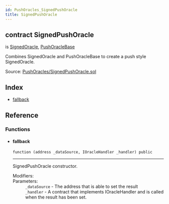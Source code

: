 ```yaml
---
id: PushOracles_SignedPushOracle
title: SignedPushOracle
---
```


<div class="contract-doc"><div class="contract"><h2 class="contract-header"><span class="contract-kind">contract</span> SignedPushOracle</h2><p class="base-contracts"><span>is</span> <a href="Oracles_SignedOracle.html">SignedOracle</a><span>, </span><a href="PushOracles_PushOracleBase.html">PushOracleBase</a></p><p class="description">Combines SignedOracle and PushOracleBase to create a push style SignedOracle.</p><div class="source">Source: <a href="https://github.com/levelkdev/tidbit/blob/v0.1.0/contracts/PushOracles/SignedPushOracle.sol" target="_blank">PushOracles/SignedPushOracle.sol</a></div></div><div class="index"><h2>Index</h2><ul><li><a href="PushOracles_SignedPushOracle.html#">fallback</a></li></ul></div><div class="reference"><h2>Reference</h2><div class="functions"><h3>Functions</h3><ul><li><div class="item function"><span id="fallback" class="anchor-marker"></span><h4 class="name">fallback</h4><div class="body"><code class="signature">function <strong></strong><span>(address _dataSource, IOracleHandler _handler) </span><span>public </span></code><hr/><div class="description"><p>SignedPushOracle constructor.</p></div><dl><dt><span class="label-modifiers">Modifiers:</span></dt><dd></dd><dt><span class="label-parameters">Parameters:</span></dt><dd><div><code>_dataSource</code> - The address that is able to set the result</div><div><code>_handler</code> - A contract that implements IOracleHandler and is called when the result has been set.</div></dd></dl></div></div></li></ul></div></div></div>
